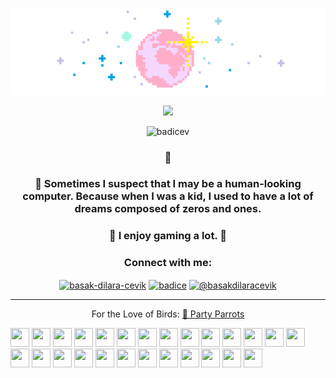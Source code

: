 <!--   my-header-img -->

<p align="center">
<!--   my-header-img -->
<img src="https://github.com/badicev/badicev/blob/main/images/myGif.gif"/>
 


<!--   my-ticker --> 
 <p align="center">
  <img src="https://readme-typing-svg.demolab.com/?lines=Hi+there+👋,+I+am+Başak+Dilara+Çevik;+Welcome+to+My+Profile!;AI+enthusiast+from+Turkey&font=Fira%20Code&center=true&color=FFA500&width=500&height=50&duration=4000&pause=1000">
</p>
 
   



<p align="center"> <img src="https://komarev.com/ghpvc/?username=badicev&label=Profile%20views&color=0e75b6&style=flat" alt="badicev" /> </p>


<h3 align="center">🌱 </h3>
<h3 align="center">🤖 Sometimes I suspect that I may be a human-looking computer. Because when I was a kid, I used to have a lot of dreams composed of zeros and ones. </h3>
<h3 align="center">👾 I enjoy gaming a lot. 👾</h3>


<h3 align="center">Connect with me:</h3>
<p align="center">
<a href="https://linkedin.com/in/basak-dilara-cevik" target="blank"><img align="center" src="https://raw.githubusercontent.com/rahuldkjain/github-profile-readme-generator/master/src/images/icons/Social/linked-in-alt.svg" alt="basak-dilara-cevik" height="30" width="40" /></a>
<a href="https://kaggle.com/badice" target="blank"><img align="center" src="https://raw.githubusercontent.com/rahuldkjain/github-profile-readme-generator/master/src/images/icons/Social/kaggle.svg" alt="badice" height="30" width="40" /></a>
<a href="https://medium.com/@basakdilaracevik" target="blank"><img align="center" src="https://raw.githubusercontent.com/rahuldkjain/github-profile-readme-generator/master/src/images/icons/Social/medium.svg" alt="@basakdilaracevik" height="30" width="40" /></a>
</p>


---
 
<p align="center"> For the Love of Birds: <a href="[/about/about_team.htm](https://cultofthepartyparrot.com)">🦜 Party Parrots</a> </p> 


<div>
    <img src="https://cultofthepartyparrot.com/parrots/hd/githubparrot.gif" width="30" height="30"/>
    <img src="https://cultofthepartyparrot.com/parrots/hd/picassoparrot.gif" width="30" height="30"/>
    <img src="https://cultofthepartyparrot.com/parrots/hd/sherlockholmesparrot.gif" width="30" height="30"/>
    <img src="https://cultofthepartyparrot.com/parrots/hd/innersourceparrot.gif" width="30" height="30"/>
    <img src="https://cultofthepartyparrot.com/parrots/hd/tiedyeparrot.gif" width="30" height="30"/>
    <img src="https://cultofthepartyparrot.com/parrots/metalparrot.gif" width="30" height="30"/>
    <img src="https://cultofthepartyparrot.com/parrots/hd/angelparrot.gif" width="30" height="30"/>
    <img src="https://cultofthepartyparrot.com/parrots/hd/stayhomeparrotwindow.gif" width="30" height="30"/>
    <img src="https://cultofthepartyparrot.com/parrots/hd/portalblueparrot.gif" width="30" height="30"/>
    <img src="https://cultofthepartyparrot.com/parrots/hd/opensourceparrot.gif" width="30" height="30"/>
    <img src="https://cultofthepartyparrot.com/parrots/hd/reverseportalblueparrot.gif" width="30" height="30"/>
    <img src="https://cultofthepartyparrot.com/parrots/cryptoparrot.gif" width="30" height="30"/>
    <img src="https://cultofthepartyparrot.com/parrots/databaseparrot.gif" width="30" height="30"/>
    <img src="https://cultofthepartyparrot.com/parrots/hd/laptop_parrot.gif" width="30" height="30"/>
    <img src="https://cultofthepartyparrot.com/parrots/hd/spinningparrot.gif" width="30" height="30"/>
    <img src="https://cultofthepartyparrot.com/parrots/hd/levitationparrot.gif" width="30" height="30"/>
    <img src="https://cultofthepartyparrot.com/parrots/hd/meldparrot.gif" width="30" height="30"/>
    <img src="https://cultofthepartyparrot.com/parrots/hd/moonwalkingparrot.gif" width="30" height="30"/>
    <img src="https://cultofthepartyparrot.com/parrots/hd/stableparrot.gif" width="30" height="30"/>
    <img src="https://cultofthepartyparrot.com/parrots/hd/scienceparrot.gif" width="30" height="30"/>
    <img src="https://cultofthepartyparrot.com/parrots/hd/twinsparrot.gif" width="30" height="30"/>
    <img src="https://cultofthepartyparrot.com/parrots/hd/mergeconflictparrot.gif" width="30" height="30"/>
    <img src="https://cultofthepartyparrot.com/parrots/hd/illuminatiparrot.gif" width="30" height="30"/>
    <img src="https://cultofthepartyparrot.com/parrots/hd/covid19parrot.gif" width="30" height="30"/>
    <img src="https://cultofthepartyparrot.com/parrots/hd/hypnoparrotdark.gif" width="30" height="30"/>
    <img src="https://cultofthepartyparrot.com/parrots/hd/pythonparrot.gif" width="30" height="30"/>
</div>






